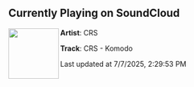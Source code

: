 ## Currently Playing on SoundCloud

[<img align="left" width="100" src="https://i1.sndcdn.com/artworks-sYmLmduezeFAaffO-mleQEg-t500x500.png">](https://soundcloud.com/dnzrecords/crs-komodo)

**Artist**: CRS 

**Track**: CRS - Komodo

Last updated at 7/7/2025, 2:29:53 PM
